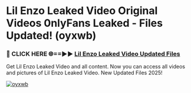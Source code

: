 # Lil Enzo Leaked Video Original Videos 0nlyFans Leaked - Files Updated! (oyxwb)

<h3>🔴 CLICK HERE 🌐==►► <a href="https://tinyurl.com/2wckxsce" rel="nofollow">Lil Enzo Leaked Video Updated Files</a></h3>

Get Lil Enzo Leaked Video and all content. Now you can access all videos and pictures of Lil Enzo Leaked Video. New Updated Files 2025!

[![oyxwb](https://i.imgur.com/AFduVYN.gif)](https://tinyurl.com/2wckxsce)
